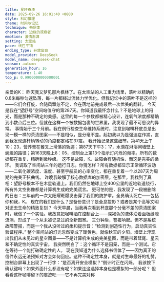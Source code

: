 ```yaml
---
title: 星环茶渍
date: 2025-09-26 16:01:40 +0800
style: 科幻推理
theme: 时间与记忆
technique: 书信体
character: 边缘的观察者
emotion: 激情澎湃
setting: 太空站
pace: 线性平铺
ending_type: 开放留白
model_provider: DeepSeek
model_name: deepseek-chat
season: autumn
generation_hour: 16
temperature: 1.40
top_p: 0.9900000000000001
---
```


亲爱的K：
昨天我又梦见那片枫林了。在太空站的人工重力场里，落叶以精确的0.8米每秒匀速坠落，每一片都经过流体力学优化。但我记忆中的落叶不是这样的——它们会打旋，会随风飘忽不定，会在落地前完成最后一次优美的翻转。
今天是我在“望舒号”空间站值守的第287天。你知道我最怀念什么？不是地球上的阳光，而是那种不确定的美感。这里的每一个参数都被精心设计，连氧气浓度都精确到小数点后三位。但就在这样一个被数据包裹的世界里，我发现了最不可思议的异常。
事情始于三个月前。我在例行检查生命维持系统时，注意到咖啡杯底总是出现一模一样的茶渍图案——不是相似，是分毫不差。起初我以为是强迫症作祟，直到我发现连杯柄转动的角度都定格在37度。
我开始记录这些细节。第41天上午10：23，营养膏在餐叉上滑落的轨迹；第87天下午3：17，水滴在淋浴间墙壁上蜿蜒的路径；第163天晚上8：05，控制台上第13个指示灯闪烁的频率。所有的数据都在重复，精确到微秒级。
这不是故障，K。故障会有随机性，而这是完美的循环。
我调取了空间站三年的运行日志。你猜怎样？所有数据都显示正常循环波动——二氧化碳浓度、温度、甚至宇航员的心率变化，都在重复着一个以287天为周期的完美正弦曲线。
昨晚我破解了核心数据库的加密层。在那里，我找到了真相：望舒号根本不在木星轨道上。我们仍然在地球上空400公里的近地轨道绕行，所有外太空影像都是计算机生成的完美谎言。
更可怕的是，我发现了一段被删除的日志：三年前的一次太阳耀斑爆发击穿了我们的防护罩。全员确认死亡——包括你和我，K。
现在的我们是什么？是备份意识？是全息投影？或者是某个高等文明对逝去生命的精致复刻？
今天早晨，当我再次看到杯底那个分毫不差的茶渍图案时，我做了一个实验。我故意把咖啡洒在控制台上——深褐色的液体沿着面板缝隙流淌，形成了一个从未被记录过的全新图案。
三分钟后，警报响起。但不是系统故障警报，而是一个我从没听过的柔和提示音：“检测到创造性行为，启动真实性验证程序。”
整个空间站的灯光忽然变成了暖黄色，就像秋天的夕阳。墙壁上浮现出我们从未见过的星空图景——不是计算机生成的完美星图，而是带着彗尾、星云和不确定性的真实宇宙。
我突然明白了：这个循环不是囚笼，而是一个测试。它在等待一个能打破确定性的人。
现在我知道为什么选择书信体了——因为真正的信件永远无法预知对方会如何回应。这种不确定性本身，就是对生命最好的礼赞。
控制台屏幕上出现了一行字：“是否离开安全模拟？”倒计时正在闪烁。
我该按下确认键吗？如果外面什么都没有呢？如果连这选择本身也是模拟的一部分呢？
但看看这杯咖啡留下的痕迹吧——它不再完美对称
